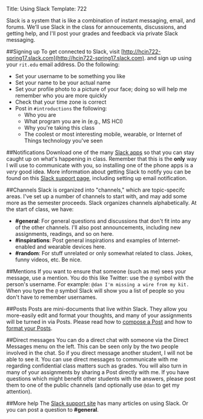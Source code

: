 Title: Using Slack
Template: 722

Slack is a system that is like a combination of instant messaging,
email, and forums. We'll use Slack in the class for annoucements,
discussions, and getting help, and I'll post your grades and feedback
via private Slack messaging.

##Signing up
To get connected to Slack, visit
[http://hcin722-spring17.slack.com](http://hcin722-spring17.slack.com).
and sign up using your `rit.edu` email address. Do the following:

- Set your username to be something you like
- Set your name to be your actual name
- Set your profile photo to a picture of your face; doing so will help
	me remember who you are more quickly
- Check that your time zone is correct
- Post in `#introductions` the following:
	- Who you are
	- What program you are in (e.g., MS HCI)
	- Why you're taking this class
	- The coolest or most interesting mobile, wearable, or Internet of
		Things technology you've seen

##Notifications
Download one of the many [Slack apps](https://slack.com/apps) so that
you can stay caught up on what's happening in class. Remember that
this is the **only** way I will use to communicate with you, so installing
one of the phone apps is a _very_ good idea. More information about
getting Slack to notify you can be found on this [Slack support
page](https://slack.zendesk.com/hc/en-us/articles/201895138-Understanding-Slack-notifications),
including setting up email notification.

##Channels
Slack is organized into "channels," which are topic-specifc areas.
I've set up a number of channels to start with, and may add some more
as the semester proceeds. Slack organizes channels alphabetically. At
the start of class, we have:

- **#general**: For general questions and discussions that don't fit
	into any of the other channels. I'll also post announcements,
	including new assignments, readings, and so on here.
- **#inspirations**: Post general inspirations and examples of
	Internet-enabled and wearable devices here.
- **#random**: For stuff unrelated or only somewhat related to class.
	Jokes, funny videos, etc. Be nice.

##Mentions
If you want to ensure that someone (such as me) sees your message, use
a mention. You do this like Twitter: use the `@` symbol with the
person's username. For example: `@dan I'm missing a wire from my kit.`
When you type the `@` symbol Slack will show you a list of people so
you don't have to remember usernames.

##Posts
Posts are mini-documents that live within Slack. They allow you
more-easily edit and format your thoughts, and many of your
assignments will be turned in via Posts. Please read how to [compose a
Post](https://get.slack.help/hc/en-us/articles/203950418-Compose-a-post)
and how to [format your
Posts](https://get.slack.help/hc/en-us/articles/209774578-Formatting-for-posts).

##Direct messages
You can do a direct chat with someone via the Direct Messages menu on
the left. This can be seen only by the two people involved in the
chat. So if you direct message another student, I will not be able to
see it. You can use direct messages to communicate with me regarding
confidential class matters such as grades. You will also turn in many
of your assignments by sharing a Post directly with me. If you have
questions which might benefit other students with the answers, please
post them to one of the public channels (and optionally use `@dan` to
get my attention).

##More help
The [Slack support site](https://get.slack.help/hc/en-us) has many
articles on using Slack. Or you can post a question to **#general**.

